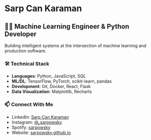 # Sarp Can Karaman

## 👨‍💻 Machine Learning Engineer & Python Developer

Building intelligent systems at the intersection of machine learning and production software.

### 🛠 Technical Stack
- **Languages**: Python, JavaScript, SQL
- **ML/DL**: TensorFlow, PyTorch, scikit-learn, pandas
- **Development**: Git, Docker, React, Flask
- **Data Visualization**: Matplotlib, Recharts

### 📫 Connect With Me
- LinkedIn: [Sarp Can Karaman](https://www.linkedin.com/in/sarp-can-karaman-8437761b6/)
- Instagram: [@_sarpowsky](https://www.instagram.com/_sarpowsky/)
- Spotify: [sarpowsky](https://open.spotify.com/user/ssru8otkx7inhh4g03wlm1j3m)
- Website: [sarpowsky.github.io](https://sarpowsky.github.io)
